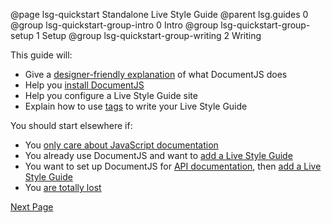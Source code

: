 @page lsg-quickstart Standalone Live Style Guide
@parent lsg.guides 0
@group lsg-quickstart-group-intro 0 Intro
@group lsg-quickstart-group-setup 1 Setup
@group lsg-quickstart-group-writing 2 Writing

This guide will:

* Give a [designer-friendly explanation](/docs/lsg-quickstart-designers) of what DocumentJS does
* Help you [install DocumentJS](/docs/lsg-quickstart-)
* Help you configure a Live Style Guide site
* Explain how to use [tags](/docs/documentjs.tags.html) to write your Live Style Guide

You should start elsewhere if:

* You [only care about JavaScript documentation](/docs/index.html)
* You already use DocumentJS and want to [add a Live Style Guide](/docs/lsg-adding.html)
* You want to set up DocumentJS for [API documentation](/docs/index.html), then [add a Live Style Guide](/docs/lsg-adding.html)
* You [are totally lost](https://www.youtube.com/watch?v=I0Pow7Gi7Xw)

[Next Page](/docs/lsg-quickstart-designers.html)